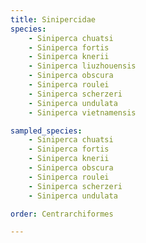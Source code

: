 ```yaml
---
title: Sinipercidae
species:
    - Siniperca chuatsi
    - Siniperca fortis
    - Siniperca knerii
    - Siniperca liuzhouensis
    - Siniperca obscura
    - Siniperca roulei
    - Siniperca scherzeri
    - Siniperca undulata
    - Siniperca vietnamensis

sampled_species:
    - Siniperca chuatsi
    - Siniperca fortis
    - Siniperca knerii
    - Siniperca obscura
    - Siniperca roulei
    - Siniperca scherzeri
    - Siniperca undulata

order: Centrarchiformes

---
```

